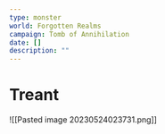 ```yaml
---
type: monster
world: Forgotten Realms
campaign: Tomb of Annihilation
date: []
description: ""
---
```


# Treant
![[Pasted image 20230524023731.png]]